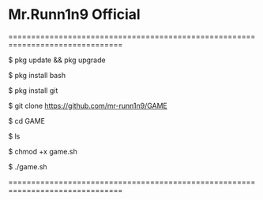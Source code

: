 # Mr.Runn1n9 Official
===============================================================================

$ pkg update && pkg upgrade

$ pkg install bash

$ pkg install git

$ git clone https://github.com/mr-runn1n9/GAME

$ cd GAME

$ ls

$ chmod +x game.sh

$ ./game.sh

===============================================================================
